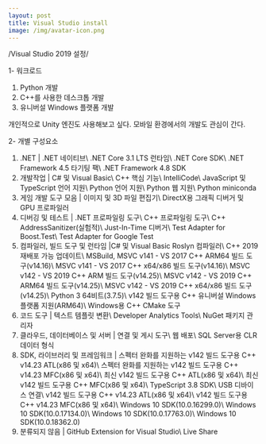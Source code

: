 ```yaml
---
layout: post
title: Visual Studio install 
image: /img/avatar-icon.png
---
```

/Visual Studio 2019 설정/

1- 워크로드
 1. Python 개발
 2. C++를 사용한 데스크톱 개발
 3. 유니버설 Windows 플랫폼 개발

 개인적으로 Unity 엔진도 사용해보고 싶다. 모바일 환경에서의 개발도 관심이 간다.

2- 개별 구성요소
 1. .NET | .NET 네이티브\ .NET Core 3.1 LTS 런타임\ .NET Core SDK\ .NET Framework 4.5 타기팅 팩\ .NET Framework 4.8 SDK
 2. 개발작업 | C# 및 Visual Basic\ C++ 핵심 기능\ IntelliCode\ JavaScript 및 TypeScript 언어 지원\ Python 언어 지원\ Python 웹 지원\ Python miniconda
 3. 게임 개발 도구 모음 | 이미지 및 3D 파일 편집기\ DirectX용 그래픽 디버거 및 GPU 프로파일러 
 4. 디버깅 및 테스트 | .NET 프로파일링 도구\ C++ 프로파일링 도구\ C++ AddressSanitizer(실험적)\ Just-In-Time 디버거\ Test Adapter for Boost.Test\ Test Adapter for Google Test
 5. 컴파일러, 빌드 도구 및 런타임 |C# 및 Visual Basic Roslyn 컴파일러\ C++ 2019 재배포 가능 업데이트\ MSBuild, MSVC v141 - VS 2017 C++ ARM64 빌드 도구(v14.16)\ MSVC v141 - VS 2017 C++ x64/x86 빌드 도구(v14.16)\ MSVC v142 - VS 2019 C++ ARM 빌드 도구(v14.25)\ MSVC v142 - VS 2019 C++ ARM64 빌드 도구(v14.25)\ MSVC v142 - VS 2019 C++ x64/x86 빌드 도구(v14.25)\ Python 3 64비트(3.7.5)\ v142 빌드 도구용 C++ 유니버설 Windows 플랫폼 지원(ARM64)\ Windows용 C++ CMake 도구
 6. 코드 도구 | 텍스트 템플릿 변환\ Developer Analytics Tools\ NuGet 패키지 관리자
 7. 클라우드, 데이터베이스 및 서버 | 연결 및 게시 도구\ 웹 배포\ SQL Server용 CLR 데이터 형식
 8. SDK, 라이브러리 및 프레임워크 | 스펙터 완화를 지원하는 v142 빌드 도구용 C++ v14.23 ATL(x86 및 x64)\ 스펙터 완화를 지원하는 v142 빌드 도구용 C++ v14.23 MFC(x86 및 x64)\ 최신 v142 빌드 도구용 C++ ATL(x86 및 x64)\ 최신 v142 빌드 도구용 C++ MFC(x86 및 x64)\ TypeScript 3.8 SDK\ USB 디바이스 연결\ v142 빌드 도구용 C++ v14.23 ATL(x86 및 x64)\ v142 빌드 도구용 C++ v14.23 MFC(x86 및 x64)\ Windows 10 SDK(10.0.16299.0)\ Windows 10 SDK(10.0.17134.0)\ Windows 10 SDK(10.0.17763.0)\ Windows 10 SDK(10.0.18362.0)
 9. 분류되지 않음 | GitHub Extension for Visual Studio\ Live Share